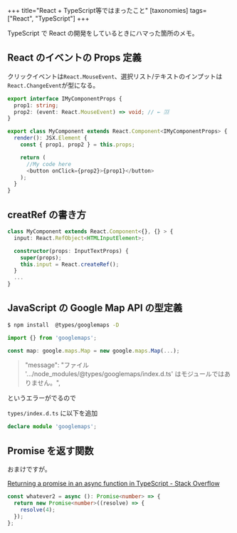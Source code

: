+++
title="React + TypeScript等ではまったこと"
[taxonomies]
tags=["React", "TypeScript"]
+++

TypeScript で React の開発をしているときにハマった箇所のメモ。

## React のイベントの Props 定義

クリックイベントは`React.MouseEvent`、選択リスト/テキストのインプットは`React.ChangeEvent`が型になる。

```ts
export interface IMyComponentProps {
  prop1: string;
  prop2: (event: React.MouseEvent) => void; // ← 🈁
}

export class MyComponent extends React.Component<IMyComponentProps> {
  render(): JSX.Element {
    const { prop1, prop2 } = this.props;

    return (
      //My code here
      <button onClick={prop2}>{prop1}</button>
    );
  }
}
```

## creatRef の書き方

```ts
class MyComponent extends React.Component<{}, {} > {
  input: React.RefObject<HTMLInputElement>;

  constructor(props: InputTextProps) {
    super(props);
    this.input = React.createRef();
  }
  ...
}

```

## JavaScript の Google Map API の型定義

```bash
$ npm install  @types/googlemaps -D
```

```ts
import {} from 'googlemaps';

const map: google.maps.Map = new google.maps.Map(...);
```

> "message": "ファイル '.../node_modules/@types/googlemaps/index.d.ts' はモジュールではありません。",

というエラーがでるので

`types/index.d.ts` に以下を追加

```ts
declare module 'googlemaps';
```

## Promise を返す関数

おまけですが。

[Returning a promise in an async function in TypeScript - Stack Overflow](https://stackoverflow.com/questions/43881192/returning-a-promise-in-an-async-function-in-typescript)

```ts
const whatever2 = async (): Promise<number> => {
  return new Promise<number>((resolve) => {
    resolve(4);
  });
};
```
